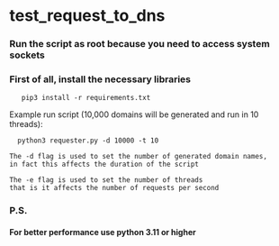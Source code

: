 # test_request_to_dns
### Run the script as root because you need to access system sockets

### First of all, install the necessary libraries
```commandline
   pip3 install -r requirements.txt
```

Example run script (10,000 domains will be generated and run in 10 threads):
```commandline
  python3 requester.py -d 10000 -t 10
```
```commandline
The -d flag is used to set the number of generated domain names,
in fact this affects the duration of the script
```
```commandline
The -е flag is used to set the number of threads
that is it affects the number of requests per second
```

### P.S. 
#### For better performance use python 3.11 or higher